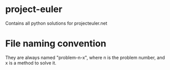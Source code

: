 # project-euler
 Contains all python solutions for projecteuler.net

# File naming convention 

They are always named "problem-n-x", where n is the problem number, and x is a method to solve it.  